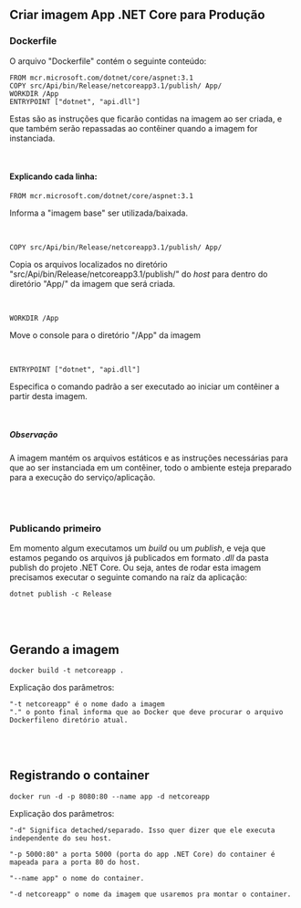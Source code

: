 ## Criar imagem App .NET Core para Produção

### Dockerfile

O arquivo "Dockerfile" contém o seguinte conteúdo:

```
FROM mcr.microsoft.com/dotnet/core/aspnet:3.1
COPY src/Api/bin/Release/netcoreapp3.1/publish/ App/
WORKDIR /App
ENTRYPOINT ["dotnet", "api.dll"]
``` 
Estas são as instruções que ficarão contidas na imagem ao ser criada, e que também serão repassadas ao contêiner quando a imagem for instanciada.


<br>

#### Explicando cada linha:

```
FROM mcr.microsoft.com/dotnet/core/aspnet:3.1
``` 
Informa a "imagem base" ser utilizada/baixada.


<br>

```
COPY src/Api/bin/Release/netcoreapp3.1/publish/ App/
``` 
Copia os arquivos localizados no diretório "src/Api/bin/Release/netcoreapp3.1/publish/" do _host_ para dentro do diretório "App/" da imagem que será criada.


<br>

```
WORKDIR /App
``` 
Move o console para o diretório "/App" da imagem


<br>

```
ENTRYPOINT ["dotnet", "api.dll"]
``` 
Especifica o comando padrão a ser executado ao iniciar um contêiner a partir desta imagem.


<br>

##### Observação
A imagem mantém os arquivos estáticos e as instruções necessárias para que ao ser instanciada em um contêiner, todo o ambiente esteja preparado para a execução do serviço/aplicação.




<br>
<br>

### Publicando primeiro
Em momento algum executamos um _build_ ou um _publish_, e veja que estamos pegando os arquivos já publicados em formato _.dll_ da pasta publish do projeto .NET Core. Ou seja, antes de rodar esta imagem precisamos executar o seguinte comando na raíz da aplicação:

```
dotnet publish -c Release
```



<br>
<br>

## Gerando a imagem
```
docker build -t netcoreapp .
```

Explicação dos parâmetros:
```
"-t netcoreapp" é o nome dado a imagem
"." o ponto final informa que ao Docker que deve procurar o arquivo Dockerfileno diretório atual.
```



<br>
<br>

## Registrando o container
```
docker run -d -p 8080:80 --name app -d netcoreapp
```

Explicação dos parâmetros:

```
"-d" Significa detached/separado. Isso quer dizer que ele executa independente do seu host.

"-p 5000:80" a porta 5000 (porta do app .NET Core) do container é mapeada para a porta 80 do host.

"--name app" o nome do container.

"-d netcoreapp" o nome da imagem que usaremos pra montar o container.
```

